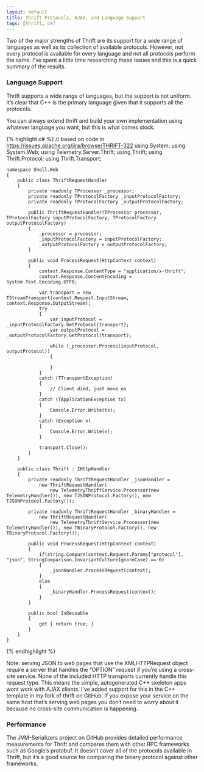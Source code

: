 ```yaml
---
layout: default
title: Thrift Protocols, AJAX, and Language Support
tags: [thrift, c#]
---
```


Two of the major strengths of Thrift are its support for a wide range of languages as well as its collection of available protocols. However, not every protocol is available for every language and not all protocols perform the same. I’ve spent a little time researching these issues and this is a quick summary of the results.

### Language Support

Thrift supports a wide range of languages, but the support is not uniform. It’s clear that C++ is the primary language given that it supports all the protocols.

You can always extend thrift and build your own implementation using whatever language you want, but this is what comes stock.

{% highlight c# %}
    // based on code in https://issues.apache.org/jira/browse/THRIFT-322
    using System;
    using System.Web;
    using Telemetry.Server.Thrift;
    using Thrift;
    using Thrift.Protocol;
    using Thrift.Transport;

    namespace Shell.Web
    {
        public class ThriftRequestHandler
        {
            private readonly TProcessor _processor;
            private readonly TProtocolFactory _inputProtocolFactory;
            private readonly TProtocolFactory _outputProtocolFactory;

            public ThriftRequestHandler(TProcessor processor, TProtocolFactory inputProtocolFactory, TProtocolFactory outputProtocolFactory)
            {
                _processor = processor;
                _inputProtocolFactory = inputProtocolFactory;
                _outputProtocolFactory = outputProtocolFactory;
            }

            public void ProcessRequest(HttpContext context)
            {
                context.Response.ContentType = "application/x-thrift";
                context.Response.ContentEncoding = System.Text.Encoding.UTF8;

                var transport = new TStreamTransport(context.Request.InputStream, context.Response.OutputStream);
                try
                {
                    var inputProtocol = _inputProtocolFactory.GetProtocol(transport);
                    var outputProtocol = _outputProtocolFactory.GetProtocol(transport);

                    while (_processor.Process(inputProtocol, outputProtocol))
                    {
                        
                    }
                }
                catch (TTransportException)
                {
                    // Client died, just move on
                }
                catch (TApplicationException tx)
                {
                    Console.Error.Write(tx);
                }
                catch (Exception x)
                {
                    Console.Error.Write(x);
                }

                transport.Close();
            }
        }

        public class Thrift : IHttpHandler
        {
            private readonly ThriftRequestHandler _jsonHandler =
                new ThriftRequestHandler(
                    new TelemetryThriftService.Processor(new TelemetryHandler()), new TJSONProtocol.Factory(), new TJSONProtocol.Factory());

            private readonly ThriftRequestHandler _binaryHandler =
                new ThriftRequestHandler(
                    new TelemetryThriftService.Processor(new TelemetryHandler()), new TBinaryProtocol.Factory(), new TBinaryProtocol.Factory());
            
            public void ProcessRequest(HttpContext context)
            {
                if(string.Compare(context.Request.Params["protocol"], "json", StringComparison.InvariantCultureIgnoreCase) == 0)
                {
                    _jsonHandler.ProcessRequest(context);
                }
                else
                {
                    _binaryHandler.ProcessRequest(context);
                }
            }

            public bool IsReusable
            {
                get { return true; }
            }
        }
    }
{% endhighlight %}

Note: serving JSON to web pages that use the XMLHTTPRequest object require a server that handles the “OPTION” request if you’re using a cross-site service. None of the included HTTP transports currently handle this request type. This means the simple, autogenerated C++ skeleton apps wont work with AJAX clients. I’ve added support for this in the C++ template in my fork of thrift on GitHub. If you expose your service on the same host that’s serving web pages you don’t need to worry about it because no cross-site communication is happening.

### Performance

The JVM-Serializers project on GitHub provides detailed performance measurements for Thrift and compares them with other RPC frameworks such as Google’s protobuf. It doesn’t cover all of the protocols available in Thrift, but it’s a good source for comparing the binary protocol against other frameworks.